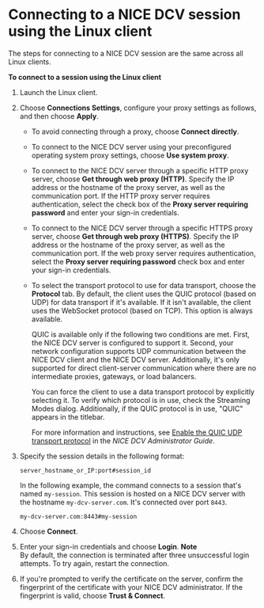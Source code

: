 # Connecting to a NICE DCV session using the Linux client<a name="using-connecting-linux"></a>

The steps for connecting to a NICE DCV session are the same across all Linux clients\.

**To connect to a session using the Linux client**

1. Launch the Linux client\.

1. Choose **Connections Settings**, configure your proxy settings as follows, and then choose **Apply**\.
   + To avoid connecting through a proxy, choose **Connect directly**\.
   + To connect to the NICE DCV server using your preconfigured operating system proxy settings, choose **Use system proxy**\.
   + To connect to the NICE DCV server through a specific HTTP proxy server, choose **Get through web proxy \(HTTP\)**\. Specify the IP address or the hostname of the proxy server, as well as the communication port\. If the HTTP proxy server requires authentication, select the check box of the **Proxy server requiring password** and enter your sign\-in credentials\.
   + To connect to the NICE DCV server through a specific HTTPS proxy server, choose **Get through web proxy \(HTTPS\)**\. Specify the IP address or the hostname of the proxy server, as well as the communication port\. If the web proxy server requires authentication, select the **Proxy server requiring password** check box and enter your sign\-in credentials\.
   + To select the transport protocol to use for data transport, choose the **Protocol** tab\. By default, the client uses the QUIC protocol \(based on UDP\) for data transport if it's available\. If it isn't available, the client uses the WebSocket protocol \(based on TCP\)\. This option is always available\.

     QUIC is available only if the following two conditions are met\. First, the NICE DCV server is configured to support it\. Second, your network configuration supports UDP communication between the NICE DCV client and the NICE DCV server\. Additionally, it's only supported for direct client\-server communication where there are no intermediate proxies, gateways, or load balancers\.

     You can force the client to use a data transport protocol by explicitly selecting it\. To verify which protocol is in use, check the Streaming Modes dialog\. Additionally, if the QUIC protocol is in use, "QUIC" appears in the titlebar\.

     For more information and instructions, see [ Enable the QUIC UDP transport protocol](https://docs.aws.amazon.com/dcv/latest/adminguide/enable-quic.html) in the *NICE DCV Administrator Guide*\.

1. Specify the session details in the following format:

   ```
   server_hostname_or_IP:port#session_id
   ```

   In the following example, the command connects to a session that's named `my-session`\. This session is hosted on a NICE DCV server with the hostname `my-dcv-server.com`\. It's connected over port `8443`\.

   ```
   my-dcv-server.com:8443#my-session
   ```

1. Choose **Connect**\.

1. Enter your sign\-in credentials and choose **Login**\.
**Note**  
By default, the connection is terminated after three unsuccessful login attempts\. To try again, restart the connection\.

1. If you're prompted to verify the certificate on the server, confirm the fingerprint of the certificate with your NICE DCV administrator\. If the fingerprint is valid, choose **Trust & Connect**\.